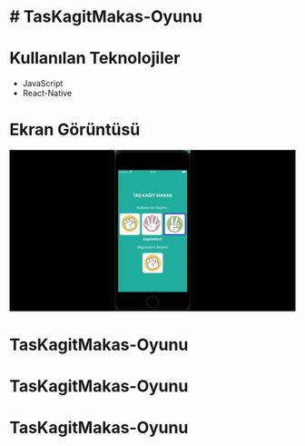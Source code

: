 <h1># TasKagitMakas-Oyunu</h1>

<h1>Kullanılan Teknolojiler</h1>

- JavaScript
- React-Native

<h1>Ekran Görüntüsü</h1>

![](tkm.gif)
# TasKagitMakas-Oyunu
# TasKagitMakas-Oyunu
# TasKagitMakas-Oyunu
